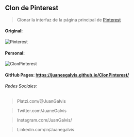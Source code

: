 ## Clon de Pinterest

> Clonar la interfaz de la página principal de [Pinterest](https://co.pinterest.com "Pinterest")

#### Original:

![Pinterest](https://i.ibb.co/zsZTKKk/Pinterest.png)

#### Personal:

![ClonPinterest](https://i.ibb.co/7nN6WYG/Clon-Pinterest.png)


#### GitHub Pages: https://juanesgalvis.github.io/ClonPinterest/

###### Redes Sociales:

> Platzi.com/@JuanGalvis

> Twitter.com/JuaneGalvis

> Instagram.com/JuanGalvis/

> Linkedin.com/in/Juanegalvis
